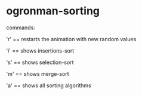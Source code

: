 # ogronman-sorting

commands:

'r' == restarts the animation with new random values

'i' == shows insertions-sort

's' == shows selection-sort

'm' == shows merge-sort

'a' == shows all sorting algorithms 
